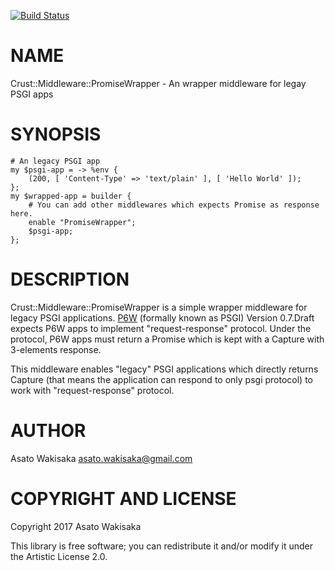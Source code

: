 [![Build Status](https://travis-ci.org/astj/p6-Crust-Middleware-Promise-Wrapper.svg?branch=master)](https://travis-ci.org/astj/p6-Crust-Middleware-Promise-Wrapper)

NAME
====

Crust::Middleware::PromiseWrapper - An wrapper middleware for legay PSGI apps

SYNOPSIS
========

    # An legacy PSGI app
    my $psgi-app = -> %env {
        (200, [ 'Content-Type' => 'text/plain' ], [ 'Hello World' ]);
    };
    my $wrapped-app = builder {
        # You can add other middlewares which expects Promise as response here.
        enable "PromiseWrapper";
        $psgi-app;
    };

DESCRIPTION
===========

Crust::Middleware::PromiseWrapper is a simple wrapper middleware for legacy PSGI applications. [P6W](P6W) (formally known as PSGI) Version 0.7.Draft expects P6W apps to implement "request-response" protocol. Under the protocol, P6W apps must return a Promise which is kept with a Capture with 3-elements response.

This middleware enables "legacy" PSGI applications which directly returns Capture (that means the application can respond to only psgi protocol) to work with "request-response" protocol.

AUTHOR
======

Asato Wakisaka <asato.wakisaka@gmail.com>

COPYRIGHT AND LICENSE
=====================

Copyright 2017 Asato Wakisaka

This library is free software; you can redistribute it and/or modify it under the Artistic License 2.0.
